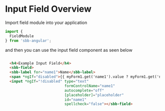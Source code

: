 # Input Field Overview

Import field module into your application

```ts
import {
  FieldModule
} from 'sbb-angular';
```

and then you can use the input field component as seen below

```html

  <h4>Example Input Field</h4>
  <sbb-field>
  <sbb-label for="name1">Name</sbb-label>
  <span *ngIf="disabled">{{ myForm1.get('name1').value ? myForm1.get('name1').value : placeholder }}</span>
  <input *ngIf="!disabled" type="text" 
                           formControlName="name1" 
                           autocomplete="off" 
                           [placeholder]="placeholder"
                           id="name1" 
                           spellcheck="false"></sbb-field>
   
```